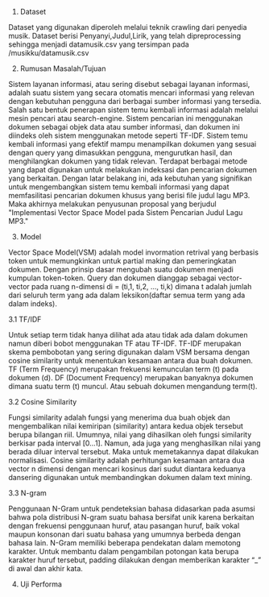 1. Dataset

Dataset yang digunakan diperoleh melalui teknik crawling dari penyedia musik. Dataset berisi Penyanyi,Judul,Lirik, yang telah dipreprocessing sehingga menjadi datamusik.csv yang tersimpan pada /musikku/datamusik.csv

2. Rumusan Masalah/Tujuan

Sistem layanan informasi, atau sering disebut sebagai layanan informasi, adalah suatu sistem yang  secara otomatis mencari informasi yang relevan dengan kebutuhan pengguna dari berbagai sumber informasi yang tersedia. Salah satu bentuk penerapan sistem temu kembali informasi adalah melalui mesin pencari atau search-engine. Sistem pencarian ini menggunakan dokumen sebagai objek data atau sumber informasi, dan dokumen ini diindeks oleh sistem menggunakan metode seperti TF-IDF. Sistem temu kembali informasi yang efektif mampu menampilkan dokumen yang sesuai dengan query yang dimasukkan pengguna, mengurutkan hasil, dan menghilangkan dokumen yang tidak relevan. Terdapat berbagai metode yang dapat digunakan untuk melakukan indeksasi dan pencarian dokumen yang berkaitan. Dengan latar belakang ini, ada kebutuhan yang signifikan untuk mengembangkan sistem temu kembali informasi yang dapat memfasilitasi pencarian dokumen khusus yang berisi file judul lagu MP3. Maka akhirnya melakukan penyusunan proposal yang berjudul "Implementasi Vector Space Model pada Sistem Pencarian Judul Lagu MP3."

3. Model

Vector Space Model(VSM) adalah model invormation retrival yang berbasis token untuk memungkinkan untuk partial making dan pemeringkatan dokumen. Dengan prinsip dasar mengubah suatu dokumen menjadi kumpulan token-token. Query dan dokumen dianggap sebagai vector-vector pada ruang n-dimensi di = (ti,1, ti,2, …, ti,k) dimana t adalah jumlah dari seluruh term yang ada dalam leksikon(daftar semua term yang ada dalam indeks).

 3.1 TF/IDF

Untuk setiap term tidak hanya dilihat ada atau tidak ada dalam dokumen namun diberi bobot menggunakan TF atau TF-IDF. TF-IDF merupakan skema pembobotan yang sering digunakan dalam VSM bersama dengan cosine similarity untuk menentukan kesamaan antara dua buah dokumen. TF (Term Frequency) merupakan frekuensi kemunculan term (t) pada dokumen (d). DF (Document Frequency) merupakan banyaknya dokumen dimana suatu term (t) muncul. Atau sebuah dokumen mengandung term(t).

 3.2 Cosine Similarity

Fungsi similarity adalah fungsi yang menerima dua buah objek dan mengembalikan nilai kemiripan (similarity) antara kedua objek tersebut berupa bilangan riil. Umumnya, nilai yang dihasilkan oleh fungsi similarity berkisar pada interval [0...1]. Namun, ada juga yang menghasilkan nilai yang berada diluar interval tersebut. Maka untuk memetakannya dapat dilakukan normalisasi. Cosine similarity adalah perhitungan kesamaan antara dua vector n dimensi dengan mencari kosinus dari sudut diantara keduanya dansering digunakan untuk membandingkan dokumen dalam text mining.

   3.3 N-gram

Penggunaan N-Gram untuk pendeteksian bahasa didasarkan pada asumsi bahwa pola distribusi N-gram suatu bahasa bersifat unik karena berkaitan dengan frekuensi penggunaan huruf, atau pasangan huruf, baik vokal maupun konsonan dari suatu bahasa yang umumnya berbeda dengan bahasa lain.  N-Gram memiliki beberapa pendekatan dalam memotong karakter. Untuk membantu dalam pengambilan potongan kata berupa karakter huruf tersebut, padding dilakukan dengan memberikan karakter “_” di awal dan akhir kata.

4. Uji Performa
